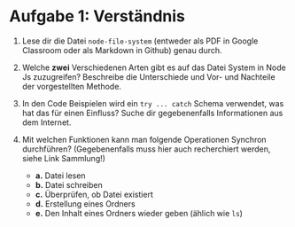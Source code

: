 # Aufgabe 1: Verständnis

1. Lese dir die Datei `node-file-system` (entweder als PDF in Google Classroom oder als Markdown in Github) genau durch.

2. Welche **zwei** Verschiedenen Arten gibt es auf das Datei System in Node Js zuzugreifen? Beschreibe die Unterschiede und Vor- und Nachteile der vorgestellten Methode.

3. In den Code Beispielen wird ein `try ... catch` Schema verwendet, was hat das für einen Einfluss? Suche dir gegebenenfalls Informationen aus dem Internet.

4. Mit welchen Funktionen kann man folgende Operationen Synchron durchführen? (Gegebenenfalls muss hier auch recherchiert werden, siehe Link Sammlung!)
    
    - **a.** Datei lesen
    - **b.** Datei schreiben
    - **c.** Überprüfen, ob Datei existiert
    - **d.** Erstellung eines Ordners
    - **e.** Den Inhalt eines Ordners wieder geben (ählich wie `ls`)
